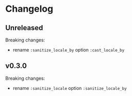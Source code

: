 # Changelog

## Unreleased

Breaking changes:

- rename `:sanitize_locale_by` option `:cast_locale_by`

## v0.3.0

Breaking changes:

- rename `:sanitize_locale` option `:sanitize_locale_by`

